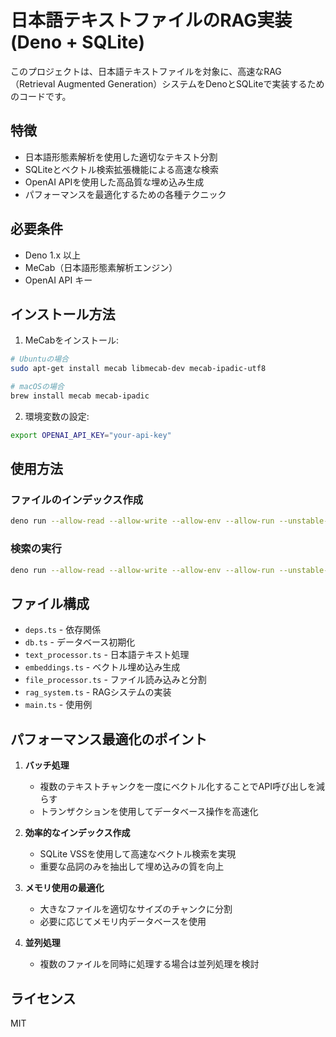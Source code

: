 # 日本語テキストファイルのRAG実装 (Deno + SQLite)

このプロジェクトは、日本語テキストファイルを対象に、高速なRAG（Retrieval Augmented Generation）システムをDenoとSQLiteで実装するためのコードです。

## 特徴

- 日本語形態素解析を使用した適切なテキスト分割
- SQLiteとベクトル検索拡張機能による高速な検索
- OpenAI APIを使用した高品質な埋め込み生成
- パフォーマンスを最適化するための各種テクニック

## 必要条件

- Deno 1.x 以上
- MeCab（日本語形態素解析エンジン）
- OpenAI API キー

## インストール方法

1. MeCabをインストール:

```bash
# Ubuntuの場合
sudo apt-get install mecab libmecab-dev mecab-ipadic-utf8

# macOSの場合
brew install mecab mecab-ipadic
```

2. 環境変数の設定:

```bash
export OPENAI_API_KEY="your-api-key"
```

## 使用方法

### ファイルのインデックス作成

```bash
deno run --allow-read --allow-write --allow-env --allow-run --unstable-fs main.ts index your_file.txt
```

### 検索の実行

```bash
deno run --allow-read --allow-write --allow-env --allow-run --unstable-fs main.ts search "検索クエリ"
```

## ファイル構成

- `deps.ts` - 依存関係
- `db.ts` - データベース初期化
- `text_processor.ts` - 日本語テキスト処理
- `embeddings.ts` - ベクトル埋め込み生成
- `file_processor.ts` - ファイル読み込みと分割
- `rag_system.ts` - RAGシステムの実装
- `main.ts` - 使用例

## パフォーマンス最適化のポイント

1. **バッチ処理**
   - 複数のテキストチャンクを一度にベクトル化することでAPI呼び出しを減らす
   - トランザクションを使用してデータベース操作を高速化

2. **効率的なインデックス作成**
   - SQLite VSSを使用して高速なベクトル検索を実現
   - 重要な品詞のみを抽出して埋め込みの質を向上

3. **メモリ使用の最適化**
   - 大きなファイルを適切なサイズのチャンクに分割
   - 必要に応じてメモリ内データベースを使用

4. **並列処理**
   - 複数のファイルを同時に処理する場合は並列処理を検討

## ライセンス

MIT
